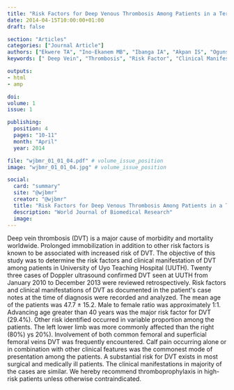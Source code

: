 ```yaml
---
title: "Risk Factors for Deep Venous Thrombosis Among Patients in a Tertiary Hospital South South Nigeria: A 3-Year Review"
date: 2014-04-15T10:00:00+01:00
draft: false

section: "Articles"
categories: ["Journal Article"]
authors: ["Ekwere TA", "Ino-Ekanem MB", "Ibanga IA", "Akpan IS", "Ogunsanya ID", "Ekanem EE", "Essien EM"]
keywords: [" Deep Vein", "Thrombosis", "Risk Factor", "Clinical Manifestation"]

outputs: 
- html
- amp

doi:
volume: 1
issue: 1

publishing:
  position: 4
  pages: "10-11"
  month: "April"
  year: 2014

file: "wjbmr_01_01_04.pdf" # volume_issue_position
image: "wjbmr_01_01_04.jpg" # volume_issue_position

social:
  card: "summary"
  site: "@wjbmr"
  creator: "@wjbmr"
  title: "Risk Factors for Deep Venous Thrombosis Among Patients in a Tertiary Hospital South South Nigeria: A 3-Year Review"
  description: "World Journal of Biomedical Research"
  image:
---
```


Deep vein thrombosis (DVT) is a major cause of morbidity and mortality worldwide. Prolonged immobilization in addition to other risk factors is known to be associated with increased risk of DVT. The objective of this study was to determine the risk factors and clinical manifestation of DVT among patients in University of Uyo Teaching Hospital (UUTH). Twenty three cases of Doppler ultrasound confirmed DVT seen at UUTH from January 2010 to December 2013 were reviewed retrospectively. Risk factors and clinical manifestations of DVT as documented in the patient's case notes at the time of diagnosis were recorded and analyzed. The mean age of the patients was 47.7 ± 15.2. Male to female ratio was approximately 1:1. Advancing age greater than 40 years was the major risk factor for DVT (29.4%). Other risk identified occurred in variable proportion among the patients. The left lower limb was more commonly affected than the right (80%) ys 20%). Involvement of both common femoral and superficial femoral veins DVT was frequently encountered. Calf pain occurring alone or in combination with other clinical features was the commonest mode of presentation among the patients. A substantial risk for DVT exists in most surgical and medically ill patients. The clinical manifestations in majority of the cases are similar. We hereby recommend thromboprophylaxis in high-risk patients unless otherwise contraindicated.